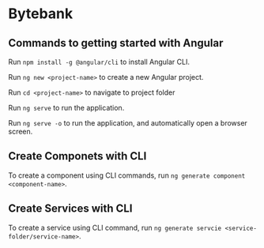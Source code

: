 # Bytebank

## Commands to getting started with Angular

Run `npm install -g @angular/cli` to install Angular CLI.

Run `ng new <project-name>` to create a new Angular project.

Run `cd <project-name>` to navigate to project folder

Run `ng serve` to run the application.

Run `ng serve -o` to run the application, and automatically open a browser screen.

## Create Componets with CLI

To create a component using CLI commands, run `ng generate component <component-name>`.

## Create Services with CLI

To create a service using CLI command, run `ng generate servcie <service-folder/service-name>`.
